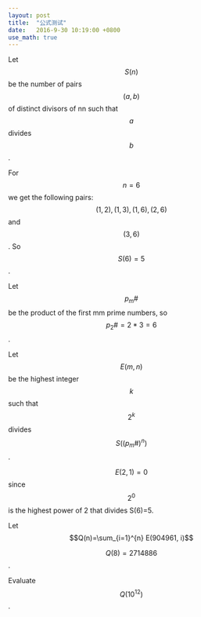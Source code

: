 ```yaml
---
layout: post
title:  "公式测试"
date:   2016-9-30 10:19:00 +0800
use_math: true
---
```


Let $$S(n)$$ be the number of pairs $$(a,b)$$ of distinct divisors of nn such that $$a$$ divides $$b$$.

For $$n=6$$ we get the following pairs: $$(1,2),(1,3),(1,6),(2,6)$$ and $$(3,6)$$. So $$S(6)=5$$.

Let $$p_m\#$$ be the product of the first mm prime numbers, so $$p_2\# = 2*3 = 6$$.

Let $$E(m,n)$$ be the highest integer $$k$$ such that $$2^k$$ divides $$S((p_m\#)^n)$$.

$$E(2,1)=0$$ since $$2^0$$ is the highest power of 2 that divides S(6)=5.

Let $$Q(n)=\sum_{i=1}^{n} E(904961, i)$$

$$Q(8)=2714886$$.

Evaluate $$Q(10^{12})$$.

